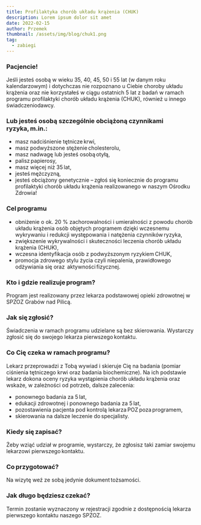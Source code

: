 ```yaml
---
title: Profilaktyka chorób układu krążenia (CHUK)  
description: Lorem ipsum dolor sit amet
date: 2022-02-15
author: Przemek
thumbnail: /assets/img/blog/chuk1.png
tag:
  - zabiegi
---
```


### Pacjencie!

Jeśli jesteś osobą w wieku 35, 40, 45, 50 i 55 lat (w danym roku kalendarzowym) i dotychczas nie rozpoznano u Ciebie choroby układu krążenia oraz nie korzystałeś w ciągu ostatnich 5 lat z badań w ramach programu profilaktyki chorób układu krążenia (CHUK), również u innego świadczeniodawcy. 

### Lub jesteś osobą szczególnie obciążoną czynnikami ryzyka, m.in.:

- masz nadciśnienie tętnicze krwi, 
- masz podwyższone stężenie cholesterolu, 
- masz nadwagę lub jesteś osobą otyłą, 
- palisz papierosy, 
- masz więcej niż 35 lat, 
- jesteś mężczyzną, 
- jesteś obciążony genetycznie – zgłoś się koniecznie do programu profilaktyki chorób układu krążenia realizowanego w naszym Ośrodku Zdrowia! 

### Cel programu

- obniżenie o ok. 20 % zachorowalności i umieralności z powodu chorób układu krążenia osób objętych programem dzięki wczesnemu wykrywaniu i redukcji występowania i natężenia czynników ryzyka, 
- zwiększenie wykrywalności i skuteczności leczenia chorób układu krążenia (CHUK), 
- wczesna identyfikacja osób z podwyższonym ryzykiem CHUK, 
- promocja zdrowego stylu życia czyli niepalenia, prawidłowego odżywiania się oraz  aktywności fizycznej. 

### Kto i gdzie realizuje program?

Program jest realizowany przez lekarza podstawowej opieki zdrowotnej w SPZOZ Grabów nad Pilicą. 

### Jak się zgłosić?

Świadczenia w ramach programu udzielane są bez skierowania. Wystarczy zgłosić się do swojego lekarza pierwszego kontaktu. 

### Co Cię czeka w ramach programu?

Lekarz przeprowadzi z Tobą wywiad i skieruje Cię na badania (pomiar ciśnienia tętniczego krwi oraz badania biochemiczne). Na ich podstawie lekarz dokona oceny ryzyka wystąpienia chorób układu krążenia oraz wskaże, w zależności od potrzeb, dalsze zalecenia: 

- ponownego badania za 5 lat, 
- edukacji zdrowotnej i ponownego badania za 5 lat, 
- pozostawienia pacjenta pod kontrolą lekarza POZ poza programem, 
- skierowania na dalsze leczenie do specjalisty. 

### Kiedy się zapisać?

Żeby wziąć udział w programie, wystarczy, że zgłosisz taki zamiar swojemu lekarzowi pierwszego kontaktu. 

### Co przygotować?

Na wizytę weź ze sobą jedynie dokument tożsamości. 

### Jak długo będziesz czekać?

Termin zostanie wyznaczony w rejestracji zgodnie z dostępnością lekarza pierwszego kontaktu naszego SPZOZ. 